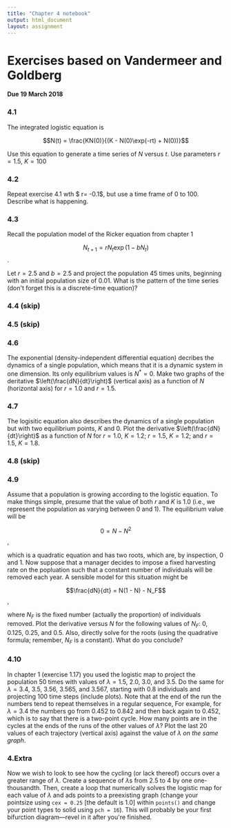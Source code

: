 ```yaml
---
title: "Chapter 4 notebook"
output: html_document
layout: assignment
---
```


# Exercises based on Vandermeer and Goldberg
**Due 19 March 2018**

### 4.1
The integrated logistic equation is

$$N(t) = \frac{KN(0)}{(K - N(0)\exp(-rt) + N(0))}$$

Use this equation to generate a time series of $N$ versus $t$. Use parameters $r = 1.5$, $K = 100$


### 4.2
Repeat exercise 4.1 wth $ r= -0.1$, but use a time frame of 0 to 100. Describe what is happening.

### 4.3
Recall the population model of the Ricker equation from chapter 1

$$N_{t+1} = rN_t\exp(1 - bN_t)$$.

Let $r = 2.5$ and $b = 2.5$ and project the population 45 times units, beginning with an initial population size of 0.01. What is the pattern of the time series (don't forget this is a discrete-time equation)?

### 4.4 (skip)

### 4.5 (skip)

### 4.6
The exponential (density-independent differential equation) decribes the dynamics of a single population, which means that it is a dynamic system in one dimension. Its only equilibrium values is $N^* = 0$. Make two graphs of the deritative $\left(\frac{dN}{dt}\right)$ (vertical axis) as a function of $N$ (horizontal axis) for $r = 1.0$ and $r = 1.5$.

### 4.7
The logisitic equation also describes the dynamics of a single population but with two equilibrium points, $K$ and 0. Plot the derivative $\left(\frac{dN}{dt}\right)$ as a function of $N$ for $r = 1.0$, $K = 1.2$; $r = 1.5$, $K = 1.2$; and $r = 1.5$, $K = 1.8$.

### 4.8 (skip)

### 4.9
Assume that a population is growing according to the logistic equation. To make things simple, presume that the value of both $r$ and $K$ is 1.0 (i.e., we represent the population as varying between 0 and 1). The equilibrium value will be

$$0 = N - N^2$$,

which is a quadratic equation and has two roots, which are, by inspection, 0 and 1. Now suppose that a manager decides to impose a fixed harvesting rate on the popluation such that a constant number of individuals will be removed each year. A sensible model for this situation might be

$$\frac{dN}{dt} = N(1 - N) - N_F$$,

where $N_F$ is the fixed number (actually the proportion) of individuals removed. Plot the derivative versus $N$ for the following values of $N_F$: 0, 0.125, 0.25, and 0.5. Also, directly solve for the roots (using the quadrative formula; remember, $N_F$ is a constant). What do you conclude?

### 4.10
In chapter 1 (exercise 1.17) you used the logistic map to project the population 50 times with values of $\lambda = 1.5\text{, }2.0\text{, }3.0\text{, and }3.5$. Do the same for $\lambda = 3.4\text{, } 3.5\text{, } 3.56\text{, } 3.565\text{, and } 3.567$, starting with 0.8 individuals and projecting 100 time steps (include plots). Note that at the end of the run the numbers tend to repeat themselves in a regular sequence, For example, for $\lambda = 3.4$ the numbers go from 0.452 to 0.842 and then back again to 0.452, which is to say that there is a two-point cycle. How many points are in the cycles at the ends of the runs of the other values of $\lambda$? Plot the last 20 values of each trajectory (vertical axis) against the value of $\lambda$ *on the same graph*.

### 4.Extra
Now we wish to look to see how the cycling (or lack thereof) occurs over a greater range of $\lambda$. Create a sequence of $\lambda$s from 2.5 to 4 by one one-thousandth. Then, create a loop that numerically solves the logistic map for each value of $\lambda$ and ads points to a preexisting graph (change your pointsize using `cex = 0.25` [the default is 1.0] within `points()` and change your point types to solid using `pch = 16`). This will probably be your first bifurction diagram—revel in it after you're finished.
